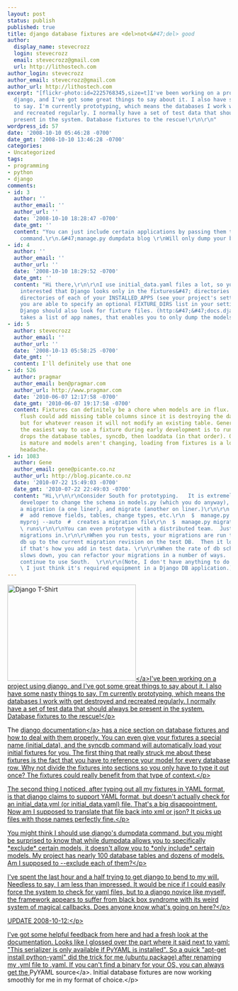 ```yaml
---
layout: post
status: publish
published: true
title: django database fixtures are <del>not<&#47;del> good
author:
  display_name: stevecrozz
  login: stevecrozz
  email: stevecrozz@gmail.com
  url: http://lithostech.com
author_login: stevecrozz
author_email: stevecrozz@gmail.com
author_url: http://lithostech.com
excerpt: "[flickr-photo:id=2225768345,size=t]I've been working on a project using
  django, and I've got some great things to say about it. I also have some nasty things
  to say. I'm currently prototyping, which means the databases I work with get destroyed
  and recreated regularly. I normally have a set of test data that should always be
  present in the system. Database fixtures to the rescue!\r\n\r\n"
wordpress_id: 57
date: '2008-10-10 05:46:28 -0700'
date_gmt: '2008-10-10 13:46:28 -0700'
categories:
- Uncategorized
tags:
- programming
- python
- django
comments:
- id: 3
  author: ''
  author_email: ''
  author_url: ''
  date: '2008-10-10 18:28:47 -0700'
  date_gmt: ''
  content: "You can just include certain applications by passing them to the dumpdata
    command.\r\n.&#47;manage.py dumpdata blog \r\nWill only dump your blog tables."
- id: 4
  author: ''
  author_email: ''
  author_url: ''
  date: '2008-10-10 18:29:52 -0700'
  date_gmt: ''
  content: "Hi there,\r\n\r\nI use initial_data.yaml files a lot, so you might be
    interested that Django looks only in the fixtures&#47; directories inside the
    directories of each of your INSTALLED_APPS (see your project's settings.py). Furthermore
    you are able to specify an optional FIXTURE_DIRS list in your settings.py where
    Django should also look for fixture files. (http:&#47;&#47;docs.djangoproject.com&#47;en&#47;dev&#47;ref&#47;settings&#47;#fixture-dirs)\r\n\r\ndumpdata
    takes a list of app names, that enables you to only dump the models inside those.\r\n\r\nCheers,\r\njezdez\r\n"
- id: 5
  author: stevecrozz
  author_email: ''
  author_url: ''
  date: '2008-10-13 05:58:25 -0700'
  date_gmt: ''
  content: I'll definitely use that one
- id: 526
  author: pragmar
  author_email: ben@pragmar.com
  author_url: http://www.pragmar.com
  date: '2010-06-07 12:17:58 -0700'
  date_gmt: '2010-06-07 19:17:58 -0700'
  content: Fixtures can definitely be a chore when models are in flux. You'd think
    flush could add missing table columns since it is destroying the data anyways,
    but for whatever reason it will not modify an existing table. Generally I've found
    the easiest way to use a fixture during early development is to run a script that
    drops the database tables, syncdb, then loaddata (in that order). Once development
    is mature and models aren't changing, loading from fixtures is a lot less of a
    headache.
- id: 1083
  author: Gene
  author_email: gene@picante.co.nz
  author_url: http://blog.picante.co.nz
  date: '2010-07-22 15:49:03 -0700'
  date_gmt: '2010-07-22 22:49:03 -0700'
  content: "Hi,\r\n\r\nConsider South for prototyping.   It is extremely easy on the
    developer to change the schema in models.py (which you do anyway), then create
    a migration (a one liner), and migrate (another on liner.)\r\n\r\n  $  vi models.py
    #  add remove fields, tables, change types, etc.\r\n  $  manage.py startmigration
    myproj --auto  #  creates a migration file\r\n  $  manage.py migrate myproj  #
    \ runs\r\n\r\nYou can even prototype with a distributed team.  Just check the
    migrations in.\r\n\r\nWhen you run tests, your migrations are run to bring your
    db up to the current migration revision on the test DB.  Then it loads fixtures,
    if that's how you add in test data. \r\n\r\nWhen the rate of db schema changes
    slows down, you can refactor your migrations in a number of ways.  But, you should
    continue to use South.  \r\n\r\n(Note, I don't have anything to do with South.
    \ I just think it's required equipment in a Django DB application.)"
---
```

<p><a href="http:&#47;&#47;www.flickr.com&#47;photos&#47;kogakure&#47;2225768345"><img src="http:&#47;&#47;lithostech.com&#47;wp-content&#47;uploads&#47;2008&#47;10&#47;4136613234_dc76ee0d99_o2-290x217.jpg" alt="Django T-Shirt" width="290" height="217" class="alignleft size-medium wp-image-530" &#47;><&#47;a>I've been working on a project using django, and I've got some great things to say about it. I also have some nasty things to say. I'm currently prototyping, which means the databases I work with get destroyed and recreated regularly. I normally have a set of test data that should always be present in the system. Database fixtures to the rescue!<&#47;p><a id="more"></a><a id="more-57"></a></p>
<p>The <a href="http:&#47;&#47;docs.djangoproject.com&#47;en&#47;dev&#47;howto&#47;initial-data&#47;">django documentation<&#47;a> has a nice section on database fixtures and how to deal with them properly. You can even give your fixtures a special name (initial_data), and the syncdb command will automatically load your initial fixtures for you. The first thing that really struck me about these fixtures is the fact that you have to reference your model for every database row. Why not divide the fixtures into sections so you only have to type it out once? The fixtures could really benefit from that type of context.<&#47;p></p>
<p>The second thing I noticed, after typing out all my fixtures in YAML format, is that django claims to support YAML format, but doesn't actually check for an initial_data.yml (or initial_data.yaml) file. That's a big disappointment. Now am I supposed to translate that file back into xml or json? It picks up files with those names perfectly fine.<&#47;p></p>
<p>You might think I should use django's dumpdata command, but you might be surprised to know that while dumpdata allows you to specifically *exclude* certain models, it doesn't allow you to *only include* certain models. My project has nearly 100 database tables and dozens of models. Am I supposed to --exclude each of them?<&#47;p></p>
<p>I've spent the last hour and a half trying to get django to bend to my will. Needless to say, I am less than impressed. It would be nice if I could easily force the system to check for yaml files, but to a django novice like myself, the framework appears to suffer from black box syndrome with its weird system of magical callbacks. Does anyone know what's going on here?<&#47;p></p>
<p>UPDATE 2008-10-12:<&#47;p></p>
<p>I've got some helpful feedback from here and had a fresh look at the documentation. Looks like I glossed over the part where it said next to yaml: "This serializer is only available if PyYAML is installed". So a quick "apt-get install python-yaml" did the trick for me (ubuntu package) after renaming my .yml file to .yaml. If you can't find a binary for your OS, you can always get the <a>PyYAML source<&#47;a>. Initial database fixtures are now working smoothly for me in my format of choice.<&#47;p></p>
